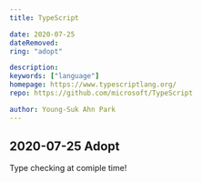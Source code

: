 ```yaml
---
title: TypeScript

date: 2020-07-25
dateRemoved:
ring: "adopt"

description:
keywords: ["language"]
homepage: https://www.typescriptlang.org/
repo: https://github.com/microsoft/TypeScript

author: Young-Suk Ahn Park
---
```


## 2020-07-25 Adopt

Type checking at comiple time!
